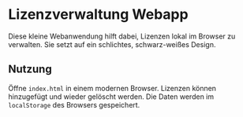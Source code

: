 # Lizenzverwaltung Webapp

Diese kleine Webanwendung hilft dabei, Lizenzen lokal im Browser zu verwalten. Sie setzt auf ein schlichtes, schwarz-weißes Design.

## Nutzung

Öffne `index.html` in einem modernen Browser. Lizenzen können hinzugefügt und wieder gelöscht werden. Die Daten werden im `localStorage` des Browsers gespeichert.
